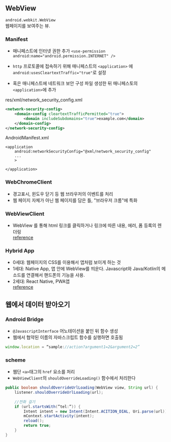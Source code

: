 ## WebView
`android.webkit.WebView`<br>
웹페이지를 보여주는 뷰.

### Manifest
- 매니페스트에 인터넷 권한 추가
`<use-permission android:name="android.permission.INTERNET" />`
- `http` 프로토콜에 접속하기 위해 매니페스트의 `<application>` 에 `android:usesCleartextTraffic="true"`로 설정

- 혹은 매니페스트에 네트워크 보안 구성 파일 생성한 뒤 매니페스토의 `<application>`에 추가

res/xml/network_security_config.xml
```xml
<network-security-config>
    <domain-config cleartextTrafficPermitted="true">
        <domain includeSubdomains="true">example.com</domain>
    </domain-config>
</network-security-config>
```
AndroidManifest.xml

```
<application 
	android:networkSecurityConfig="@xml/network_security_config" 
	...
	>

</application>
```

### WebChromeClient
- 경고표시, 윈도우 닫기 등 웹 브라우저의 이벤트를 처리
- 웹 페이지 자체가 아닌 웹 페이지를 담은 틀, "브라우저 크롬"에 특화


### WebViewClient
- WebView 를 통해 html 링크를 클릭하거나 링크에 따른 내용, 에러, 폼 등록의 렌더링
<br>[reference]("https://m.blog.naver.com/PostView.nhn?blogId=credenda&logNo=80120157762&proxyReferer=https:%2F%2Fwww.google.com%2F")


### Hybrid App
- 0세대: 웹페이지의 CSS를 이용해서 앱처럼 보이게 하는 것
- 1세대: Native App, 앱 안에 WebView를 띄운다. Javascript와 Java/Kotlin의 메소드를 연결해서 핸드폰의 기능을 사용.
- 2세대: React Native, PWA앱
<br>[reference]("https://lcw126.tistory.com/218")


## 웹에서 데이터 받아오기

### Android Bridge
- `@JavascriptInterface` 어노테이션을 붙인 뒤 함수 생성
- 웹에서 협약된 이름의 자바스크립트 함수를 실행하면 호출됨
```javascript
window.location = “sample://action?argument1=2&argument2=2”
```


### scheme
- 웹단 `<a>`태그의 `href` 요소를 처리
- `WebViewClient`의 `shouldOverrideLoading()` 함수에서 처리한다

```java
public boolean shouldOverrideUrlLoading(WebView view, String url) {
	listener.shouldOverrideUrlLoading(url);
	
	//전화 걸기
	if (url.startsWith(”tel:”)) {
		Intent intent = new Intent(Intent.ACITION_DIAL, Uri.parse(url));
		mContext.startActivity(intent);
		reload();
		return true;
	}
}

```
